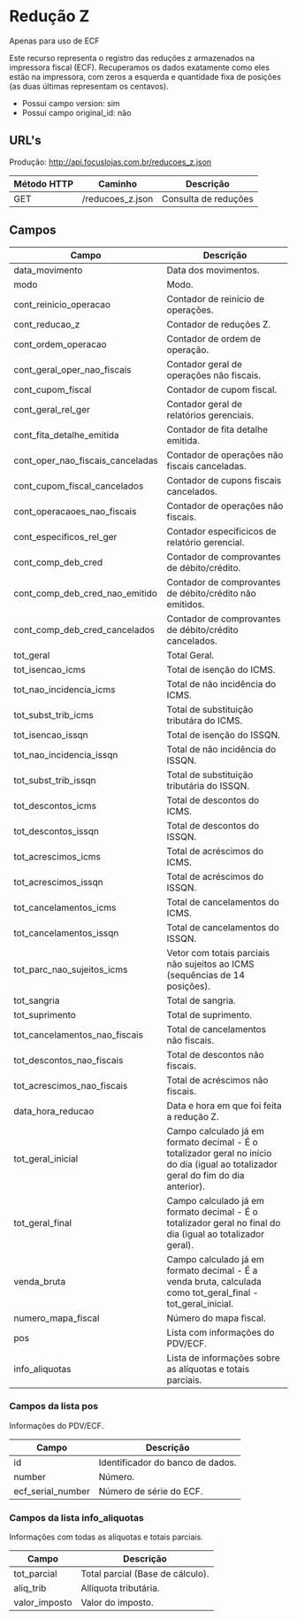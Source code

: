 # Redução Z

Apenas para uso de ECF

Este recurso representa o registro das reduções z armazenados na impressora fiscal (ECF). Recuperamos os dados exatamente como eles estão na impressora, com zeros a esquerda e quantidade fixa de posições (as duas últimas representam os centavos).

* Possui campo version: sim
* Possui campo original_id: não

## URL's

Produção: http://api.focuslojas.com.br/reducoes_z.json

Método HTTP | Caminho | Descrição
--|--|--
GET | /reducoes_z.json | Consulta de reduções

## Campos

Campo | Descrição
--|--
data_movimento | Data dos movimentos.
modo | Modo.
cont_reinicio_operacao | Contador de reinício de operações.
cont_reducao_z | Contador de reduções Z.
cont_ordem_operacao | Contador de ordem de operação.
cont_geral_oper_nao_fiscais | Contador geral de operações não fiscais.
cont_cupom_fiscal | Contador de cupom fiscal.
cont_geral_rel_ger | Contador geral de relatórios gerenciais.
cont_fita_detalhe_emitida | Contador de fita detalhe emitida.
cont_oper_nao_fiscais_canceladas | Contador de operações não fiscais canceladas.
cont_cupom_fiscal_cancelados | Contador de cupons fiscais cancelados.
cont_operacaoes_nao_fiscais | Contador de operações não fiscais.
cont_especificos_rel_ger | Contador específicicos de relatório gerencial.
cont_comp_deb_cred | Contador de comprovantes de débito/crédito.
cont_comp_deb_cred_nao_emitido | Contador de comprovantes de débito/crédito não emitidos.
cont_comp_deb_cred_cancelados | Contador de comprovantes de débito/crédito cancelados.
tot_geral | Total Geral.
tot_isencao_icms | Total de isenção do ICMS.
tot_nao_incidencia_icms | Total de não incidência do ICMS.
tot_subst_trib_icms | Total de substituição tributára do ICMS.
tot_isencao_issqn | Total de isenção do ISSQN.
tot_nao_incidencia_issqn | Total de não incidência do ISSQN.
tot_subst_trib_issqn | Total de substituição tributária do ISSQN.
tot_descontos_icms | Total de descontos do ICMS.
tot_descontos_issqn | Total de descontos do ISSQN.
tot_acrescimos_icms | Total de acréscimos do ICMS.
tot_acrescimos_issqn | Total de acréscimos do ISSQN.
tot_cancelamentos_icms | Total de cancelamentos do ICMS.
tot_cancelamentos_issqn | Total de cancelamentos do ISSQN.
tot_parc_nao_sujeitos_icms | Vetor com totais parciais não sujeitos ao ICMS (sequências de 14 posições).
tot_sangria | Total de sangria.
tot_suprimento | Total de suprimento.
tot_cancelamentos_nao_fiscais | Total de cancelamentos não fiscais.
tot_descontos_nao_fiscais | Total de descontos não fiscais.
tot_acrescimos_nao_fiscais | Total de acréscimos não fiscais.
data_hora_reducao | Data e hora em que foi feita a redução Z.
tot_geral_inicial | Campo calculado já em formato decimal - É o totalizador geral no início do dia (igual ao totalizador geral do fim do dia anterior).
tot_geral_final | Campo calculado já em formato decimal - É o totalizador geral no final do dia (igual ao totalizador geral).
venda_bruta | Campo calculado já em formato decimal - É a venda bruta, calculada como tot_geral_final - tot_geral_inicial.
numero_mapa_fiscal | Número do mapa fiscal.
pos | Lista com informações do PDV/ECF.
info_aliquotas | Lista de informações sobre as alíquotas e totais parciais.

### Campos da lista pos

Informações do PDV/ECF.

Campo | Descrição
--|--
id | Identificador do banco de dados.
number | Número.
ecf_serial_number | Número de série do ECF.

### Campos da lista info_aliquotas

Informações com todas as alíquotas e totais parciais.

Campo | Descrição
--|--
tot_parcial | Total parcial (Base de cálculo).
aliq_trib | Allíquota tributária.
valor_imposto | Valor do imposto.
